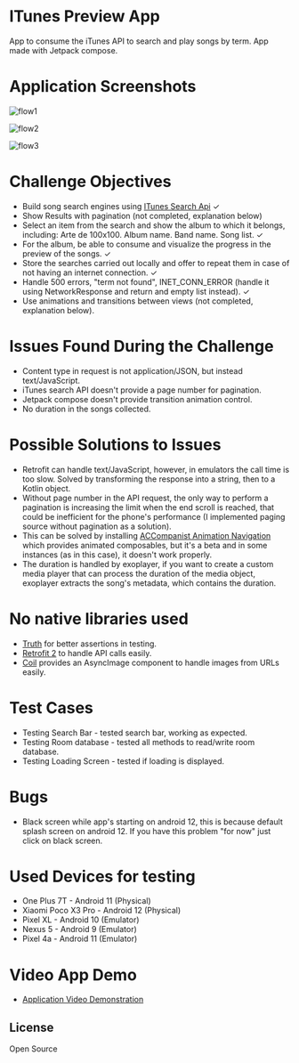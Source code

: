# ITunes Preview App
App to consume the iTunes API to search and play songs by term. App made with Jetpack compose.

# Application Screenshots

![flow1](https://user-images.githubusercontent.com/42783065/189199478-39553be2-17ec-4673-a5cb-67910247d91e.jpeg)

![flow2](https://user-images.githubusercontent.com/42783065/189199564-b0cf819c-5d92-475d-81ec-4d82e7ec3ad7.jpeg)

![flow3](https://user-images.githubusercontent.com/42783065/189199578-d3119c1e-e5b3-4817-82da-98bcc24f8651.jpeg)


# Challenge Objectives

- Build song search engines using [ITunes Search Api](https://developer.apple.com/library/archive/documentation/AudioVideo/Conceptual/iTuneSearchAPI/Searching.html#//apple_ref/doc/uid/TP40017632-CH5-SW1) ✓
- Show Results with pagination (not completed, explanation below)
- Select an item from the search and show the album to which it belongs, including: Arte de 100x100. Album name. Band name. Song list. ✓
- For the album, be able to consume and visualize the progress in the preview of the songs. ✓
- Store the searches carried out locally and offer to repeat them in case of not having an internet connection. ✓
- Handle 500 errors, "term not found", INET_CONN_ERROR (handle it using NetworkResponse and return and empty list instead). ✓
- Use animations and transitions between views (not completed, explanation below).

# Issues Found During the Challenge

- Content type in request is not application/JSON, but instead text/JavaScript.
- iTunes search API doesn't provide a page number for pagination.
- Jetpack compose doesn't provide transition animation control.
- No duration in the songs collected.

# Possible Solutions to Issues
- Retrofit can handle text/JavaScript, however, in emulators the call time is too slow. Solved by transforming the response into a string, then to a Kotlin object.
- Without page number in the API request, the only way to perform a pagination is increasing the limit when the end scroll is reached, that could be inefficient for the phone's performance (I implemented paging source without pagination as a solution).
- This can be solved by installing [ACCompanist Animation Navigation](https://google.github.io/accompanist/navigation-animation) which provides animated composables, but it's a beta and in some instances (as in this case), it doesn't work properly.
- The duration is handled by exoplayer, if you want to create a custom media player that can process the duration of the media object, exoplayer extracts the song's metadata, which contains the duration.

# No native libraries used

- [Truth](https://truth.dev/) for better assertions in testing.
- [Retrofit 2](https://square.github.io/retrofit/) to handle API calls easily.
- [Coil](https://coil-kt.github.io/coil/compose/) provides an AsyncImage component to handle images from URLs easily.

# Test Cases

- Testing Search Bar - tested search bar, working as expected.
- Testing Room database - tested all methods to read/write room database.
- Testing Loading Screen - tested if loading is displayed.

# Bugs

- Black screen while app's starting on android 12, this is because default splash screen on android 12. If you have this problem "for now" just click on black screen.

# Used Devices for testing

- One Plus 7T - Android 11 (Physical)
- Xiaomi Poco X3 Pro - Android 12 (Physical)
- Pixel XL - Android 10 (Emulator)
- Nexus 5 - Android 9 (Emulator)
- Pixel 4a - Android 11 (Emulator)

# Video App Demo

- [Application Video Demonstration](https://drive.google.com/file/d/15plr1-01Rkvbpn_q4qsGTZlsBhSDX9lB/view?usp=sharing)


## License

Open Source
